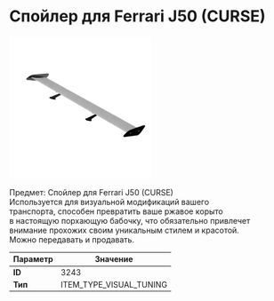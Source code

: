 # Спойлер для Ferrari J50 (CURSE)

![Item Image](../img/3243.webp?raw=true)

Предмет: Спойлер для Ferrari J50 (CURSE)<br>Используется для визуальной модификаций вашего<br>транспорта, способен превратить ваше ржавое корыто<br>в настоящую порхающую бабочку, что обязательно привлечет<br>внимание прохожих своим уникальным стилем и красотой.<br>Можно передавать и продавать.


| Параметр | Значение |
|----------|----------|
| **ID** | 3243 |
| **Тип** | ITEM_TYPE_VISUAL_TUNING |

